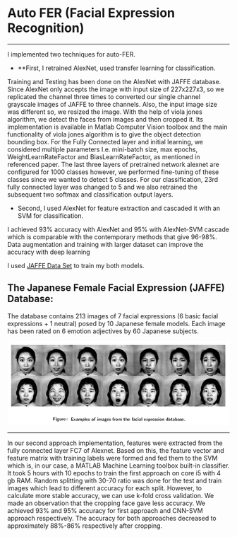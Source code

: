 # **Auto FER (Facial Expression Recognition)**


---

I implemented two techniques for auto-FER. 

* **First, I retrained AlexNet, used transfer learning for classification. 

Training and Testing has been done on the AlexNet with JAFFE database. Since AlexNet only accepts the image with input size of 227x227x3, so we replicated the channel three times to converted our single channel grayscale images of JAFFE to three channels. Also, the input image size was different so, we resized the image. 
With the help of viola jones algorithm, we detect the faces from images and then cropped it. Its implementation is available in Matlab Computer Vision toolbox and the main functionality of viola jones algorithm is to give the object detection bounding box. 
For the Fully Connected layer and initial learning, we considered multiple parameters I.e. mini-batch size, max epochs, WeightLearnRateFactor and BiasLearnRateFactor, as mentioned in referenced paper. 
The last three layers of pretrained network alexnet are configured for 1000 classes however, we performed fine-tuning of these classes since we wanted to detect 5 classes. For our classification, 23rd fully connected layer was changed to 5 and we also retrained the subsequent two softmax and classification output layers. 

* Second, I used AlexNet for feature extraction and cascaded it with an SVM for classification. 

I achieved 93% accuracy with AlexNet and 95% with AlexNet-SVM cascade which is comparable with the contemporary methods that give 96-98%. Data augmentation and training with larger dataset can improve the accuracy with deep learning

I used [JAFFE Data Set](https://http://www.kasrl.org/jaffe.html) to train my both models.

## The Japanese Female Facial Expression (JAFFE) Database:
The database contains 213 images of 7 facial expressions (6 basic facial expressions + 1 neutral) posed by 10 Japanese female models. Each image has been rated on 6 emotion adjectives by 60 Japanese subjects. 

![example_dataset](example_dataset.PNG)


---



In our second approach implementation, features were extracted from the fully connected layer FC7 of Alexnet. Based on this, the feature vector and feature matrix with training labels were formed and fed them to the SVM which is, in our case, a MATLAB Machine Learning toolbox built-in classifier. It took 5 hours with 10 epochs to train the first approach on core i5 with 4 gb RAM. Random splitting with 30-70 ratio was done for the test and train images which lead to different accuracy for each split. However, to calculate more stable accuracy, we can use k-fold cross validation. We made an observation that the cropping face gave less accuracy. 
We achieved 93% and 95% accuracy for first approach and CNN-SVM approach respectively. The accuracy for both approaches decreased to approximately 88%-86% respectively after cropping.

